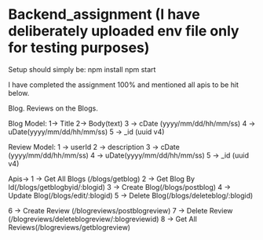 # Backend_assignment (I have deliberately uploaded env file only for testing purposes)

Setup should simply be:
npm install
npm start

I have completed the assignment 100% and mentioned all apis to be hit below.

Blog.
Reviews on the Blogs.

Blog Model:
1→ Title
2→ Body(text)
3 → cDate (yyyy/mm/dd/hh/mm/ss)
4 → uDate(yyyy/mm/dd/hh/mm/ss)
5 → _id (uuid v4)

Review Model:
1 → userId
2 → description
3 → cDate (yyyy/mm/dd/hh/mm/ss)
4 → uDate(yyyy/mm/dd/hh/mm/ss)
5 → _id (uuid v4)

Apis→
1 → Get All Blogs (/blogs/getblog)
2 → Get Blog By Id(/blogs/getblogbyid/:blogid)
3 → Create Blog(/blogs/postblog)
4 → Update Blog(/blogs/edit/:blogid)
5 → Delete Blog(/blogs/deleteblog/:blogid)


6 → Create Review (/blogreviews/postblogreview)
7 → Delete Review (/blogreviews/deleteblogreview/:blogreviewid)
8 → Get All Reviews(/blogreviews/getblogreview)
